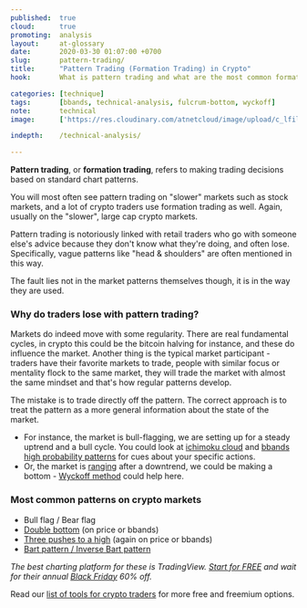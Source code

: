 ```yaml
---
published:  true
cloud:      true
promoting:  analysis
layout:     at-glossary
date:       2020-03-30 01:07:00 +0700
slug:       pattern-trading/
title:      "Pattern Trading (Formation Trading) in Crypto"
hook:       What is pattern trading and what are the most common formation patterns to watch for in crypto.

categories: [technique]
tags:       [bbands, technical-analysis, fulcrum-bottom, wyckoff]
note:       technical
image:      ['https://res.cloudinary.com/atnetcloud/image/upload/c_lfill,h_360,w_700/v1599206541/atnet/_glossary/geometric-pattern_ctc43d.jpg']

indepth:    /technical-analysis/

---
```


**Pattern trading**, or **formation trading**, refers to making trading decisions based on standard chart patterns.

You will most often see pattern trading on "slower" markets such as stock markets, and a lot of crypto traders use formation trading as well. Again, usually on the "slower", large cap crypto markets.

Pattern trading is notoriously linked with retail traders who go with someone else's advice because they don't know what they're doing, and often lose. Specifically, vague patterns like "head & shoulders" are often mentioned in this way.

The fault lies not in the market patterns themselves though, it is in the way they are used.

### Why do traders lose with pattern trading?

Markets do indeed move with some regularity. There are real fundamental cycles, in crypto this could be the bitcoin halving for instance, and these do influence the market. Another thing is the typical market participant - traders have their favorite markets to trade, people with similar focus or mentality flock to the same market, they will trade the market with almost the same mindset and that's how regular patterns develop.

The mistake is to trade directly off the pattern. The correct approach is to treat the pattern as a more general information about the state of the market.

* For instance, the market is bull-flagging, we are setting up for a steady uptrend and a bull cycle. You could look at [ichimoku cloud](/glossary/ichimoku/) and [bbands high probability patterns](/glossary/bbands/) for cues about your specific actions.
* Or, the market is [ranging](/glossary/sideways/) after a downtrend, we could be making a bottom - [Wyckoff method](/strategy/wyckoff-ranging-markets/) could help here.

### Most common patterns on crypto markets

* Bull flag / Bear flag
* [Double bottom](/glossary/bbands/) (on price or bbands)
* [Three pushes to a high](/glossary/bbands/) (again on price or bbands)
* [Bart pattern / Inverse Bart pattern](/glossary/bart/)

*The best charting platform for these is TradingView. [Start for FREE](https://bit.ly/at-tv-2020-globalcrypto) and wait for their annual [Black Friday](/blackfriday/) 60% off.*

Read our [list of tools for crypto traders](/tools/) for more free and freemium options.
